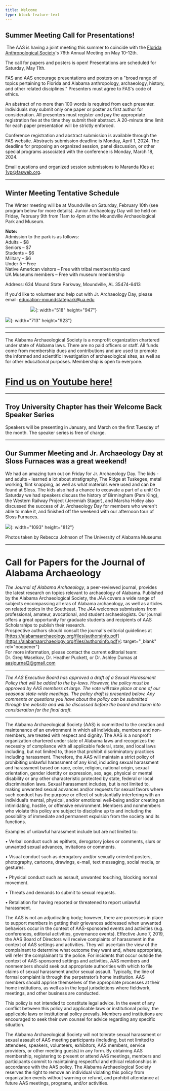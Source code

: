 ```yaml
---
title: Welcome
type: block-feature-text
---
```

## Summer Meeting Call for Presentations!

&nbsp;The AAS is having a joint meeting this summer to coincide with the [Florida Anthropological Society](https://www.facebook.com/FloridaAnthropologicalSociety?__cft__[0]=AZXYwV1vXY6VRJh-COZ7WcUbBWzRQY8I4f-RZ6WGxsefUz39cQZMydjmGQjDjsJDxGCvwj-M3Mdn0L_uUGrBLTiX2NUSDmifPQGLu27tY827XhMbUQdP-Cy5NEUwoN0e-GYmBEtGZE5Av76uYd91qTSD1n9PoXnSTahIwWcFp3pmFFS-J8NFBGOpgRdS4q9WlN2sMBRegciNVrnv1gdY8x8-&amp;__tn__=-]K-y-R)'s 76th Annual Meeting on May 10-12th.

The call for papers and posters is open! Presentations are scheduled for Saturday, May 11th.

FAS and AAS encourage presentations and posters on a "broad range of topics pertaining to Florida and Alabama anthropology, archaeology, history, and other related disciplines." Presenters must agree to FAS's code of ethics.

An abstract of no more than 100 words is required from each presenter. Individuals may submit only one paper or poster as first author for consideration. All presenters must register and pay the appropriate registration fee at the time they submit their abstract. A 20-minute time limit for each paper presentation will be strictly enforced.

Conference registration and abstract submission is available through the FAS website. Abstracts submission deadline is Monday, April 1, 2024. The deadline for proposing an organized session, panel discussion, or other special programs associated with the conference is Monday, March 18, 2024.

Email questions and organized session submissions to Maranda Kles at [1vp@fasweb.org](mailto:1vp@fasweb.org).

---

## Winter Meeting Tentative Schedule

The Winter meeting will be at Moundville on Saturday, February 10th (see program below for more details). Junior Archaeology Day will be held on Friday, February 9th from 11am to 4pm at the Moundville Archaeological Park and Museum.

**Note:**<br>Admission to the park is as follows:<br>Adults – $8<br>Seniors – $7<br>Students – $6<br>Military – $6<br>Under 5 – Free<br>Native American visitors – Free with tribal membership card<br>UA Museums members – Free with museum membership

Address: 634 Mound State Parkway, Moundville, AL 35474-6413

If you'd like to volunteer and help out with Jr. Archaeology Day, please email: education-moundstatepark@ua.edu

&nbsp; &nbsp; &nbsp; &nbsp; &nbsp; &nbsp; &nbsp; &nbsp; &nbsp; &nbsp; ![](/uploads/aas-2024-winter-meeting-program.png){: width="518" height="947"}

![](/uploads/screenshot-2023-12-21-at-11-27-04-aas-winter-meeting-2024-aas-winter-meeting-2024-pdf.png){: width="713" height="923"}

---

---

The Alabama Archaeological Society is a nonprofit organization chartered under state of Alabama laws. There are no paid officers or staff. All funds come from membership dues and contributions and are used to promote the informed and scientific investigation of archaeological sites, as well as for other educational purposes. Membership is open to everyone.

# [Find us on Youtube here!](https://www.youtube.com/channel/UCmEFlVfiZC_8tOswBDMvqKQ)

---

## Troy University Chapter has their Welcome Back Speaker Series

Speakers will be presenting in January, and March on the first Tuesday of the month. The speaker series is free of charge.

---

## Our Summer Meeting and Jr. Archaeology Day at Sloss Furnaces was a great weekend!

We had an amazing turn out on Friday for Jr. Archaeology Day. The kids - and adults - learned a lot about stratigraphy, The Ridge at Tuskegee, metal working, flint knapping, as well as what materials were used and can be found at Sloss. The kids also had a chance to excavate a part of a unit! On Saturday we had speakers discuss the history of Birmingham (Pam King), the Western Railway Project (Jeremiah Stager), and Marsha Holley also discussed the success of Jr. Archaeology Day for members who weren't able to make it, and finished off the weekend with our afternoon tour of Sloss Furnaces.

![](/uploads/jr-arch-day-sloss-7-21-23-rebecca-johnson-photographs-1.jpg){: width="1093" height="812"}

Photos taken by Rebecca Johnson of The University of Alabama Museums

---

# Call for Papers for the Journal of Alabama Archaeology

*The Journal of Alabama Archaeology*, a peer-reviewed journal, provides the latest research on topics relevant to archaeology of Alabama. Published by the Alabama Archaeological Society, the *JAA* covers a wide range of subjects encompassing all eras of Alabama archaeology, as well as articles on related topics in the Southeast. The *JAA* welcomes submissions from professional, amateur, avocational, and student archaeologists. Our journal offers a great opportunity for graduate students and recipients of AAS Scholarships to publish their research.<br>Prospective authors should consult the journal's editorial guidelines at [https://alabamaarchaeology.org/files/authorsinfo.pdf](https://alabamaarchaeology.org/files/authorsinfo.pdf){: target="_blank" rel="noopener"}<br>For more information, please contact the current editorial team:<br>Dr. Greg Waselkov, Dr. Heather Puckett, or Dr. Ashley Dumas at [aasjournal2@gmail.com](mailto:aasjournal2@gmail.com)

---

*The AAS Executive Board has approved a draft of a Sexual Harassment Policy that will be added to the by-laws. However, the policy must be approved by AAS members at large. The vote will take place at one of our seasonal state-wide meetings. The policy draft is presented below. Any comments or questions you have about the policy can be submitted through the website and will be discussed before the board and taken into consideration for the final draft.*

---

The Alabama Archaeological Society (AAS) is committed to the creation and maintenance of an environment in which all individuals, members and non-members, are treated with respect and dignity. The AAS is a nonprofit organization chartered under state of Alabama laws and recognizes the necessity of compliance with all applicable federal, state, and local laws including, but not limited to, those that prohibit discriminatory practices including harassment. Therefore, the AAS will maintain a strict policy of prohibiting unlawful harassment of any kind, including sexual harassment and harassment based on race, color, religion, national origin, sexual orientation, gender identity or expression, sex, age, physical or mental disability or any other characteristic protected by state, federal or local discrimination laws. Sexual harassment includes, but is not limited to, making unwanted sexual advances and/or requests for sexual favors where such conduct has the purpose or effect of substantially interfering with an individual’s mental, physical, and/or emotional well-being and/or creating an intimidating, hostile, or offensive environment. Members and nonmembers who violate this policy are subject to discipline up to and including the possibility of immediate and permanent expulsion from the society and its functions.

Examples of unlawful harassment include but are not limited to:

• Verbal conduct such as epithets, derogatory jokes or comments, slurs or unwanted sexual advances, invitations or comments.

• Visual conduct such as derogatory and/or sexually oriented posters, photography, cartoons, drawings, e-mail, text messaging, social media, or gestures.

• Physical conduct such as assault, unwanted touching, blocking normal movement.

• Threats and demands to submit to sexual requests.

• Retaliation for having reported or threatened to report unlawful harassment.

The AAS is not an adjudicating body; however, there are processes in place to support members in getting their grievances addressed when unwanted behaviors occur in the context of AAS-sponsored events and activities (e.g. conferences, editorial activities, governance events). Effective June 7, 2019, the AAS Board of Directors will receive complaints of harassment in the context of AAS settings and activities. They will ascertain the view of the complainant to determine what outcome they want and, where appropriate, will refer the complainant to the police. For incidents that occur outside the context of AAS-sponsored settings and activities, AAS members and nonmembers should seek out appropriate authorities with which to file claims of sexual harassment and/or sexual assault. Typically, the line of formal complaint is through the perpetrator’s home institution. AAS members should apprise themselves of the appropriate processes at their home institutions, as well as in the legal jurisdictions where fieldwork, meetings, and other business are conducted.

This policy is not intended to constitute legal advice. In the event of any conflict between this policy and applicable laws or institutional policy, the applicable laws or institutional policy prevails. Members and institutions are encouraged to seek their own counsel for advice regarding any specific situation.

The Alabama Archaeological Society will not tolerate sexual harassment or sexual assault of AAS meeting participants (including, but not limited to attendees, speakers, volunteers, exhibitors, AAS members, service providers, or other meeting guests) in any form. By obtaining AAS membership, registering to present or attend AAS meetings, members and participants commit to maintaining respectful and ethical relationships in accordance with the AAS policy. The Alabama Archaeological Society reserves the right to remove an individual violating this policy from organization events without warning or refund, and prohibit attendance at future AAS meetings, programs, and/or activities.